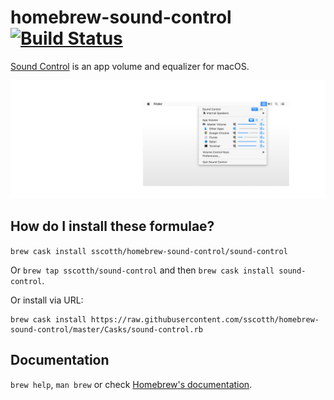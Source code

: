 # homebrew-sound-control [![Build Status](https://travis-ci.org/sscotth/homebrew-sound-control.svg?branch=master)](https://travis-ci.org/sscotth/homebrew-sound-control)

[Sound Control](https://staticz.com/soundcontrol/) is an app volume and equalizer for macOS.

[![Image](https://github.com/sscotth/homebrew-sound-control/raw/master/screenshot.png)](https://staticz.com/soundcontrol/)

## How do I install these formulae?

`brew cask install sscotth/homebrew-sound-control/sound-control`

Or `brew tap sscotth/sound-control` and then `brew cask install sound-control`.

Or install via URL:

```
brew cask install https://raw.githubusercontent.com/sscotth/homebrew-sound-control/master/Casks/sound-control.rb
```

## Documentation

`brew help`, `man brew` or check [Homebrew's documentation](https://github.com/Homebrew/brew/tree/master/docs#readme).
